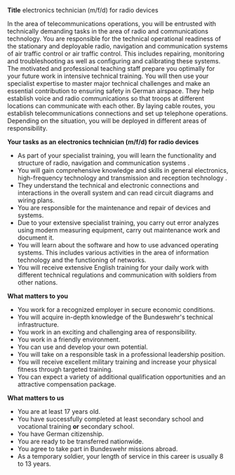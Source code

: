 **Title**
electronics technician (m/f/d) for radio devices

In the area of ​​telecommunications operations, you will be entrusted with technically demanding tasks in the area of ​​radio and communications technology. You are responsible for the technical operational readiness of the stationary and deployable radio, navigation and communication systems of air traffic control or air traffic control. This includes repairing, monitoring and troubleshooting as well as configuring and calibrating these systems. The motivated and professional teaching staff prepare you optimally for your future work in intensive technical training. You will then use your specialist expertise to master major technical challenges and make an essential contribution to ensuring safety in German airspace. They help establish voice and radio communications so that troops at different locations can communicate with each other. By laying cable routes, you establish telecommunications connections and set up telephone operations. Depending on the situation, you will be deployed in different areas of responsibility.


**Your tasks as an electronics technician (m/f/d) for radio devices**

-   As part of your specialist training, you will learn the functionality and structure of radio, navigation and communication systems .
-   You will gain comprehensive knowledge and skills in general electronics, high-frequency technology and transmission and reception technology .
-   They understand the technical and electronic connections and interactions in the overall system and can read circuit diagrams and wiring plans.
-   You are responsible for the maintenance and repair of devices and systems.
-   Due to your extensive specialist training, you carry out error analyzes using modern measuring equipment, carry out maintenance work and document it.
-   You will learn about the software and how to use advanced operating systems. This includes various activities in the area of ​​information technology and the functioning of networks.
-   You will receive extensive English training for your daily work with different technical regulations and communication with soldiers from other nations.

**What matters to you**

-   You work for a recognized employer in secure economic conditions.
-   You will acquire in-depth knowledge of the Bundeswehr's technical infrastructure.
-   You work in an exciting and challenging area of ​​responsibility.
-   You work in a friendly environment.
-   You can use and develop your own potential.
-   You will take on a responsible task in a professional leadership position.
-   You will receive excellent military training and increase your physical fitness through targeted training.
-   You can expect a variety of additional qualification opportunities and an attractive compensation package.

**What matters to us**

-   You are at least 17 years old.
-   You have successfully completed at least secondary school and vocational training **or** secondary school.
-   You have German citizenship.
-   You are ready to be transferred nationwide.
-   You agree to take part in Bundeswehr missions abroad.
-   As a temporary soldier, your length of service in this career is usually 8 to 13 years.